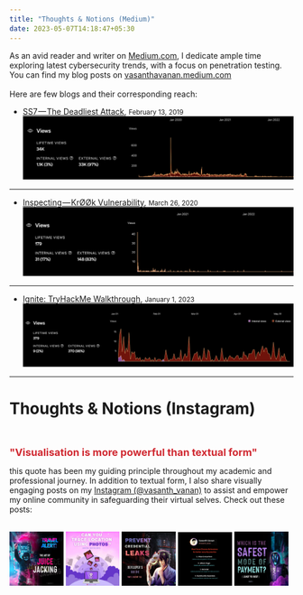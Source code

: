 ```yaml
---
title: "Thoughts & Notions (Medium)"
date: 2023-05-07T14:18:47+05:30
---
```


As an avid reader and writer on <a href="https://medium.com" target="_blank">Medium.com</a>, I dedicate ample time exploring latest cybersecurity trends, with a focus on penetration testing. You can find my blog posts on <a href="https://vasanthavanan.medium.com" target="_blank">vasanthavanan.medium.com</a> <br><br>Here are few blogs and their corresponding reach:



*  <a href="https://vasanthavanan.medium.com/ss7-the-deadliest-attack-6423de7fe8c0" target="_blank">SS7 — The Deadliest Attack</a>, <small>February 13, 2019</small><br>
    <img src="https://github.com/VasanthVanan/vasanth-vanan-portfolio/blob/main/public/stats1.png?raw=true" />

---

* <a href="https://vasanthavanan.medium.com/inspecting-krøøk-vulnerability-af70ff197488" target="_blank">Inspecting — KrØØk Vulnerability</a>, <small>March 26, 2020</small><br>
    <img src="https://github.com/VasanthVanan/vasanth-vanan-portfolio/blob/main/static/stats3.png?raw=true" />

---

* <a href="https://systemweakness.com/tryhackme-ignite-walkthrough-7beb5021cb46?source=user_profile---------1----------------------------" target="_blank">Ignite: TryHackMe Walkthrough</a>, <small>January 1, 2023</small><br>
    <img src="https://github.com/VasanthVanan/vasanth-vanan-portfolio/blob/main/static/stats2.png?raw=true" />

---

<h1>Thoughts & Notions (Instagram)</h1><br>

<font size="4" color="#d02931"><b>"Visualisation is more powerful than textual form"</b></font> <br>

this quote has been my guiding principle throughout my academic and professional journey. In addition to textual form, I also share visually engaging posts on my <a href="http://instagram.com/vasanth_vanan/" target="_blank">Instagram (@vasanth_vanan)</a> to assist and empower my online community in safeguarding their virtual selves. Check out these posts:
<br><br>

<a href="https://www.instagram.com/p/CWN29LnFzDx/" target="_blank"><img src="https://github.com/VasanthVanan/vasanth-vanan-portfolio/blob/main/static/image2.jpg?raw=true"  style="width: 19%;"></a>
<a href="https://www.instagram.com/p/CfgUTSGBSoO/" target="_blank"><img src="https://github.com/VasanthVanan/vasanth-vanan-portfolio/blob/main/static/image3.jpg?raw=true"  style="width: 19%;"></a>
<a href="https://www.instagram.com/p/CmRcFF5BJVe/" target="_blank"><img src="https://github.com/VasanthVanan/vasanth-vanan-portfolio/blob/main/static/image4.jpg?raw=true"  style="width: 19%;"></a>
<a href="https://www.instagram.com/p/CQWFZJMhxCg/" target="_blank"><img src="https://github.com/VasanthVanan/vasanth-vanan-portfolio/blob/main/static/image1.png?raw=true"  style="width: 19%;"></a>
<a href="https://www.instagram.com/p/CQ3GiNxLvPf/" target="_blank"><img src="https://github.com/VasanthVanan/vasanth-vanan-portfolio/blob/main/static/image5.jpg?raw=true"  style="width: 19%;"></a>

